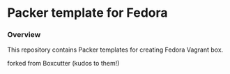 # Packer template for Fedora

### Overview

This repository contains Packer templates for creating Fedora Vagrant box.


forked from Boxcutter (kudos to them!)

